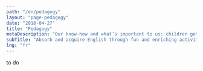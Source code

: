 ```yaml
---
path: "/en/pedagogy"
layout: "page-pedagogy"
date: "2018-04-27"
title: "Pedagogy"
metaDescription: "Our know-how and what’s important to us: children get to absorb and acquire English through fun and enriching activities from their youngest age."
subTitle: "Absorb and acquire English through fun and enriching activities from their youngest age."
lng: "fr"
---
```


to do